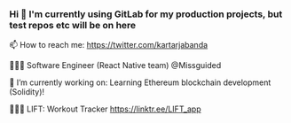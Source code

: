### Hi 👋 I'm currently using GitLab for my production projects, but test repos etc will be on here

📫 How to reach me: https://twitter.com/kartarjabanda

<!--
**ksinghj/ksinghj** is a ✨ _special_ ✨ repository because its `README.md` (this file) appears on your GitHub profile.

Here are some ideas to get you started:

- 🔭 I’m currently working on ...
- 🌱 I’m currently learning ...
- 👯 I’m looking to collaborate on ...
- 🤔 I’m looking for help with ...
- 💬 Ask me about ...
- 📫 How to reach me: ...
- 😄 Pronouns: ...
- ⚡ Fun fact: ...
-->

💁🏽‍♀️ Software Engineer (React Native team) @Missguided

🔭 I’m currently working on: Learning Ethereum blockchain development (Solidity)!

🏋🏽‍♂️ LIFT: Workout Tracker https://linktr.ee/LIFT_app
